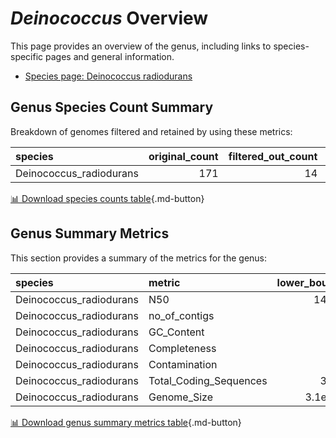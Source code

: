 # *Deinococcus* Overview
This page provides an overview of the genus, including links to species-specific pages and general information.

- [Species page: Deinococcus radiodurans](Deinococcus_radiodurans/index.md)
## Genus Species Count Summary
Breakdown of genomes filtered and retained by using these metrics:

| species                 |   original_count |   filtered_out_count |   final_count |
|:------------------------|-----------------:|---------------------:|--------------:|
| Deinococcus_radiodurans |              171 |                   14 |           157 |


[📊 Download species counts table](species_counts.csv){.md-button}
## Genus Summary Metrics
This section provides a summary of the metrics for the genus:

| species                 | metric                 |   lower_bounds |   upper_bounds |
|:------------------------|:-----------------------|---------------:|---------------:|
| Deinococcus_radiodurans | N50                    |    14000       |      nan       |
| Deinococcus_radiodurans | no_of_contigs          |      nan       |      470       |
| Deinococcus_radiodurans | GC_Content             |       66       |       67       |
| Deinococcus_radiodurans | Completeness           |       92       |      nan       |
| Deinococcus_radiodurans | Contamination          |      nan       |        2       |
| Deinococcus_radiodurans | Total_Coding_Sequences |     3000       |     3500       |
| Deinococcus_radiodurans | Genome_Size            |        3.1e+06 |        3.4e+06 |


[📊 Download genus summary metrics table](genus_summary_metrics.csv){.md-button}
